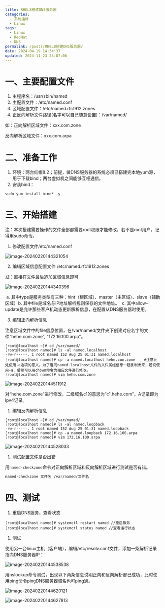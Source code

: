 ```yaml
---
title: RHEL8搭建DNS服务器
categories:
  - 系统运维
  - Linux
tags:
  - Linux
  - RedHat
  - DNS
permalink: /posts/RHEL8搭建DNS服务器/
date: 2024-04-19 14:34:37
updated: 2024-11-23 23:07:06
---
```

# 一、主要配置文件

1. 主程序名：/usr/sbin/named
2. 主配置文件：/etc/named.conf
3. 区域配置文件：/etc/named.rfc1912.zones
4. 正反向解析文件路径(名字可以自己随意设置)：/var/named/

如：正向解析区域文件：xxx.com.zone

反向解析区域文件：xxx.com.arpa

# 二、准备工作

1. 环境：两台红帽8.2；前提，做DNS服务器的系统必须已搭建完本地yum源，用于下载bind；两台虚拟机之间能够互相通信。
2. 安装bind：
```shell
sudo yum install bind* -y
```

# 三、开始搭建

注：本次搭建需要操作的文件全部都需要root权限才能修改，若不是root用户，记得用sudo命令。

1. 修改配置文件/etc/named.conf

![image-20240220144321054](https://ps.feiyunote.cn/assets/image-20240220144321054.png)

2. 编辑区域信息配置文件 /etc/named.rfc1912.zones

*注*：直接在文件最后追加区域信息即可

![image-20240220144340396](https://ps.feiyunote.cn/assets/image-20240220144340396.png)

​	a. 其中type是服务类型有三种：hint（根区域）、master（主区域）、slave（辅助区域）
​	b. 其中file是域名与IP地址解析规则保存的文件地址。
​	c. 其中allow-update是允许那些客户机动态更新解析信息，在配置从DNS服务器时使用。

3. 编辑正向解析信息

注意区域文件中的file信息位置，在/var/named/文件夹下创建对应名字的文件“hehe.com.zone”, "172.16.100.arpa"。
```shell
[root@localhost ~]# cd /var/named/ 
[root@localhost named]# ls -al named.localhost 
-rw-r-----. 1 root named 152 Aug 25 01:31 named.localhost 
[root@localhost named]# cp -a named.localhost hehe.com.zone    #注意此处使用-a选项的意义，为了连同named.localhost文件的文件属组信息一起复制出来，若没使用-a，后续可以用chown命令为相应文件进行修改。 
[root@localhost named]# vim hehe.com.zone
```

![image-20240220144511912](https://ps.feiyunote.cn/assets/image-20240220144511912.png)

对“hehe.com.zone”进行修改，二级域名c1的意思为“c1.hehe.com”，A记录即为ipv4记录。

1. 编辑反向解析信息
```shell
[root@localhost ~]# cd /var/named/
[root@localhost named]# ls -al named.loopback
-rw-r-----. 1 root named 152 Aug 25 01:31 named.loopback
[root@localhost named]# cp -a named.loopback 172.16.100.arpa
[root@localhost named]# vim 172.16.100.arpa
```

![image-20240220144528033](https://ps.feiyunote.cn/assets/image-20240220144528033.png)

1. 测试配置文件是否出错

用`named-checkzone`命令对正向解析区域和反向解析区域进行测试是否有错。

```bash
named-checkzone 文件名 /var/named/文件名
```



# 四、测试

1. 重启DNS服务，查看状态
```shell
[root@localhost named]# systemctl restart named //重启服务 
[root@localhost named]# systemctl status named //查看运行状态
```

1. 测试

使用另一台linux主机（客户端），编辑/etc/resolv.conf文件，添加一条解析记录指向DNS服务器IP：

![image-20240220144538538](https://ps.feiyunote.cn/assets/image-20240220144538538.png)

用nslookup命令测试，出现以下两条信息说明正向和反向解析都已成功，此时使用ping命令pingDNS服务器域名也可ping通。

![image-20240220144620121](https://ps.feiyunote.cn/assets/image-20240220144620121.png)

![image-20240220144627813](https://ps.feiyunote.cn/assets/image-20240220144627813.png)
